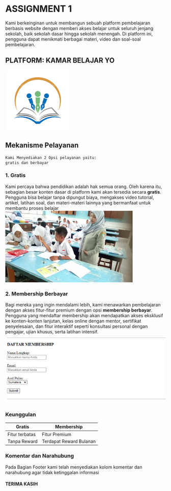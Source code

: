 # ASSIGNMENT 1
Kami berkeinginan untuk membangun sebuah platform pembelajaran berbasis website dengan memberi akses belajar untuk seluruh jenjang sekolah, baik sekolah dasar hingga sekolah menengah. Di platform ini, pengguna dapat menikmati berbagai materi, video dan soal-soal pembelajaran.

## PLATFORM: KAMAR BELAJAR YO

![logo](./Assets/logo.png)

## Mekanisme Pelayanan
```dash
Kami Menyediakan 2 Opsi pelayanan yaitu: 
gratis dan berbayar
```

### 1. Gratis
Kami percaya bahwa pendidikan adalah hak semua orang. Oleh karena itu, sebagian besar konten dasar di platform kami akan tersedia secara **gratis**. Pengguna bisa belajar tanpa dipungut biaya, mengakses video tutorial, artikel, latihan soal, dan materi-materi lainnya yang bermanfaat untuk membantu proses belajar
![belajar](./Assets/gambar%203.jpg)

### 2. Membership Berbayar
Bagi mereka yang ingin mendalami lebih, kami menawarkan pembelajaran dengan akses fitur-fitur premium dengan opsi **membership berbayar**.
Pengguna yang mendaftar membership akan mendapatkan akses eksklusif ke konten-konten lanjutan, kelas online dengan mentor, sertifikat penyelesaian, dan fitur interaktif seperti konsultasi personal dengan pengajar, ujian khusus, serta latihan intensif.
![membership](./Assets/membership.png)

### Keunggulan
|Gratis|Membership|
|---|---|
|Fitur terbatas | Fitur Premium |
|Tanpa Reward | Terdapat Reward Bulanan |

### Komentar dan Narahubung
Pada Bagian Footer kami telah menyediakan kolom komentar dan narahubung agar tidak ketinggalan informasi

#### TERIMA KASIH
